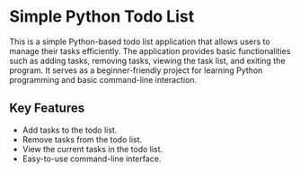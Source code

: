 # Simple Python Todo List

This is a simple Python-based todo list application that allows users to manage their tasks efficiently. The application provides basic functionalities such as adding tasks, removing tasks, viewing the task list, and exiting the program. It serves as a beginner-friendly project for learning Python programming and basic command-line interaction.

## Key Features

- Add tasks to the todo list.
- Remove tasks from the todo list.
- View the current tasks in the todo list.
- Easy-to-use command-line interface.
